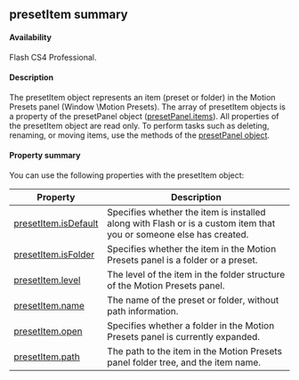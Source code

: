 ## presetItem summary

#### Availability

Flash CS4 Professional.

#### Description

The presetItem object represents an item (preset or folder) in the Motion Presets panel (Window \Motion Presets). The array of presetItem objects is a property of the presetPanel object ([presetPanel.items](../presetPanel_object/presetPane9.md)).
All properties of the presetItem object are read only. To perform tasks such as deleting, renaming, or moving items, use the methods of the [presetPanel object](../presetPanel_object/presetPanel_summary.md).

#### Property summary

You can use the following properties with the presetItem object:

| **Property**                                  | **Description**                                                                                                    |
|-----------------------------------------------|--------------------------------------------------------------------------------------------------------------------|
| [presetItem.isDefault](../presetItem_object/presetItem.md) | Specifies whether the item is installed along with Flash or is a custom item that you or someone else has created. |
| [presetItem.isFolder](../presetItem_object/presetIte1.md)          | Specifies whether the item in the Motion Presets panel is a folder or a preset.                                    |
| [presetItem.level](../presetItem_object/presetIte2.md)             | The level of the item in the folder structure of the Motion Presets panel.                                         |
| [presetItem.name](../presetItem_object/presetIte3.md)              | The name of the preset or folder, without path information.                                                        |
| [presetItem.open](../presetItem_object/presetIte4.md)              | Specifies whether a folder in the Motion Presets panel is currently expanded.                                      |
| [presetItem.path](../presetItem_object/presetIte5.md)              | The path to the item in the Motion Presets panel folder tree, and the item name.                                   |

<span id="presetItem.isDefault" class="anchor"></span>

